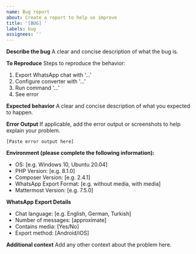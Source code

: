 ```yaml
---
name: Bug report
about: Create a report to help us improve
title: '[BUG] '
labels: bug
assignees: ''
---
```


**Describe the bug**
A clear and concise description of what the bug is.

**To Reproduce**
Steps to reproduce the behavior:
1. Export WhatsApp chat with '...'
2. Configure converter with '...'
3. Run command '...'
4. See error

**Expected behavior**
A clear and concise description of what you expected to happen.

**Error Output**
If applicable, add the error output or screenshots to help explain your problem.

```
[Paste error output here]
```

**Environment (please complete the following information):**
- OS: [e.g. Windows 10, Ubuntu 20.04]
- PHP Version: [e.g. 8.1.0]
- Composer Version: [e.g. 2.4.1]
- WhatsApp Export Format: [e.g. without media, with media]
- Mattermost Version: [e.g. 7.5.0]

**WhatsApp Export Details**
- Chat language: [e.g. English, German, Turkish]
- Number of messages: [approximate]
- Contains media: [Yes/No]
- Export method: [Android/iOS]

**Additional context**
Add any other context about the problem here.
